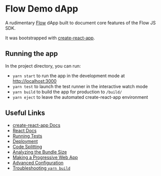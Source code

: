 # Flow Demo dApp

A rudimentary [Flow](https://onflow.org/) dApp built to document core features of the Flow JS SDK.

It was bootstrapped with [create-react-app](https://github.com/facebook/create-react-app).

## Running the app

In the project directory, you can run:
- `yarn start` to run the app in the development mode at [http://localhost:3000](http://localhost:3000)
- `yarn test` to launch the test runner in the interactive watch mode
- `yarn build` to build the app for production to `/build/`
- `yarn eject` to leave the automated create-react-app environment

## Useful Links

- [create-react-app Docs](https://facebook.github.io/create-react-app/docs/getting-started)
- [React Docs](https://reactjs.org/)
- [Running Tests](https://facebook.github.io/create-react-app/docs/running-tests)
- [Deployment](https://facebook.github.io/create-react-app/docs/deployment)
- [Code Splitting](https://facebook.github.io/create-react-app/docs/code-splitting)
- [Analyzing the Bundle Size](https://facebook.github.io/create-react-app/docs/analyzing-the-bundle-size)
- [Making a Progressive Web App](https://facebook.github.io/create-react-app/docs/making-a-progressive-web-app)
- [Advanced Configuration](https://facebook.github.io/create-react-app/docs/advanced-configuration)
- [Troubleshooting `yarn build`](https://facebook.github.io/create-react-app/docs/troubleshooting#npm-run-build-fails-to-minify)

